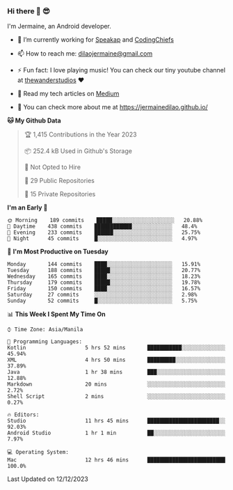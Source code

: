 ### Hi there 👋 😎
I'm Jermaine, an Android developer.

- 🔭 I’m currently working for [Speakap](https://www.speakap.com/) and [CodingChiefs](https://codingchiefs.com/en/)

- 📫 How to reach me: dilaojermaine@gmail.com

- ⚡ Fun fact: I love playing music! You can check our tiny youtube channel at [thewanderstudios](https://www.youtube.com/thewanderstudios) ♥️

- 📖 Read my tech articles on [Medium](https://jermainedilao.medium.com/)

- 👀 You can check more about me at https://jermainedilao.github.io/

<!--
**jermainedilao/jermainedilao** is a ✨ _special_ ✨ repository because its `README.md` (this file) appears on your GitHub profile.

Here are some ideas to get you started:

- 🔭 I’m currently working on ...
- 🌱 I’m currently learning ...
- 👯 I’m looking to collaborate on ...
- 🤔 I’m looking for help with ...
- 💬 Ask me about ...
- 📫 How to reach me: ...
- 😄 Pronouns: ...
- ⚡ Fun fact: ...
-->

<!--START_SECTION:waka-->
**🐱 My Github Data** 

> 🏆 1,415 Contributions in the Year 2023
 > 
> 📦 252.4 kB Used in Github's Storage 
 > 
> 🚫 Not Opted to Hire
 > 
> 📜 29 Public Repositories 
 > 
> 🔑 15 Private Repositories  
 > 
**I'm an Early 🐤** 

```text
🌞 Morning    189 commits    █████░░░░░░░░░░░░░░░░░░░░   20.88% 
🌆 Daytime    438 commits    ████████████░░░░░░░░░░░░░   48.4% 
🌃 Evening    233 commits    ██████░░░░░░░░░░░░░░░░░░░   25.75% 
🌙 Night      45 commits     █░░░░░░░░░░░░░░░░░░░░░░░░   4.97%

```
📅 **I'm Most Productive on Tuesday** 

```text
Monday       144 commits    ████░░░░░░░░░░░░░░░░░░░░░   15.91% 
Tuesday      188 commits    █████░░░░░░░░░░░░░░░░░░░░   20.77% 
Wednesday    165 commits    ████░░░░░░░░░░░░░░░░░░░░░   18.23% 
Thursday     179 commits    █████░░░░░░░░░░░░░░░░░░░░   19.78% 
Friday       150 commits    ████░░░░░░░░░░░░░░░░░░░░░   16.57% 
Saturday     27 commits     ░░░░░░░░░░░░░░░░░░░░░░░░░   2.98% 
Sunday       52 commits     █░░░░░░░░░░░░░░░░░░░░░░░░   5.75%

```


📊 **This Week I Spent My Time On** 

```text
⌚︎ Time Zone: Asia/Manila

💬 Programming Languages: 
Kotlin                   5 hrs 52 mins       ███████████░░░░░░░░░░░░░░   45.94% 
XML                      4 hrs 50 mins       █████████░░░░░░░░░░░░░░░░   37.89% 
Java                     1 hr 38 mins        ███░░░░░░░░░░░░░░░░░░░░░░   12.88% 
Markdown                 20 mins             ░░░░░░░░░░░░░░░░░░░░░░░░░   2.72% 
Shell Script             2 mins              ░░░░░░░░░░░░░░░░░░░░░░░░░   0.27%

🔥 Editors: 
Studio                   11 hrs 45 mins      ███████████████████████░░   92.03% 
Android Studio           1 hr 1 min          ██░░░░░░░░░░░░░░░░░░░░░░░   7.97%

💻 Operating System: 
Mac                      12 hrs 46 mins      █████████████████████████   100.0%

```


 Last Updated on 12/12/2023
<!--END_SECTION:waka-->
